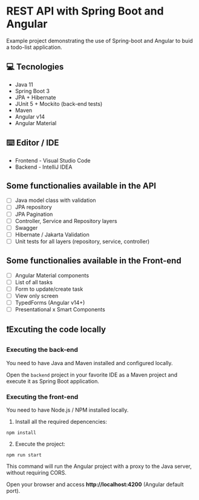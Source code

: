 # REST API with Spring Boot and Angular

Example project demonstrating the use of Spring-boot and Angular to buid a todo-list application.

## 💻 Tecnologies

- Java 11
- Spring Boot 3
- JPA + Hibernate
- JUnit 5 + Mockito (back-end tests)
- Maven
- Angular v14
- Angular Material

## ⌨️ Editor / IDE

- Frontend - Visual Studio Code
- Backend - IntelliJ IDEA

## Some functionalies available in the API

- [ ] Java model class with validation
- [ ] JPA repository
- [ ] JPA Pagination
- [ ] Controller, Service and Repository layers
- [ ] Swagger
- [ ] Hibernate / Jakarta Validation
- [ ] Unit tests for all layers (repository, service, controller)

## Some functionalies available in the Front-end

- [ ] Angular Material components
- [ ] List of all tasks
- [ ] Form to update/create task
- [ ] View only screen
- [ ] TypedForms (Angular v14+)
- [ ] Presentational x Smart Components

## ❗️Excuting the code locally

### Executing the back-end

You need to have Java and Maven installed and configured locally.

Open the `backend` project in your favorite IDE as a Maven project and execute it as Spring Boot application.

### Executing the front-end

You need to have Node.js / NPM installed locally.

1) Install all the required depencencies:

```
npm install
```

2) Execute the project:

```
npm run start
```

This command will run the Angular project with a proxy to the Java server, without requiring CORS.

Open your browser and access **http://localhost:4200** (Angular default port).